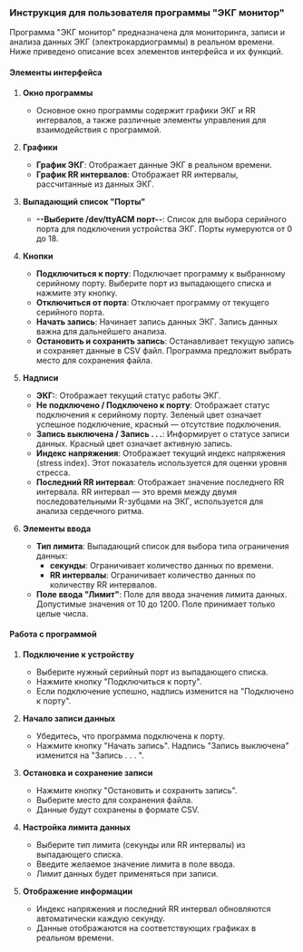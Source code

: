 ### Инструкция для пользователя программы "ЭКГ монитор"

Программа "ЭКГ монитор" предназначена для мониторинга, записи и анализа данных ЭКГ (электрокардиограммы) в реальном времени. Ниже приведено описание всех элементов интерфейса и их функций.

#### Элементы интерфейса

1. **Окно программы**
    - Основное окно программы содержит графики ЭКГ и RR интервалов, а также различные элементы управления для взаимодействия с программой.

2. **Графики**
    - **График ЭКГ**: Отображает данные ЭКГ в реальном времени.
    - **График RR интервалов**: Отображает RR интервалы, рассчитанные из данных ЭКГ.

3. **Выпадающий список "Порты"**
    - **--Выберите /dev/ttyACM порт--**: Список для выбора серийного порта для подключения устройства ЭКГ. Порты нумеруются от 0 до 18.

4. **Кнопки**
    - **Подключиться к порту**: Подключает программу к выбранному серийному порту. Выберите порт из выпадающего списка и нажмите эту кнопку.
    - **Отключиться от порта**: Отключает программу от текущего серийного порта.
    - **Начать запись**: Начинает запись данных ЭКГ. Запись данных важна для дальнейшего анализа.
    - **Остановить и сохранить запись**: Останавливает текущую запись и сохраняет данные в CSV файл. Программа предложит выбрать место для сохранения файла.

5. **Надписи**
    - **ЭКГ:**: Отображает текущий статус работы ЭКГ.
    - **Не подключено / Подключено к порту**: Отображает статус подключения к серийному порту. Зеленый цвет означает успешное подключение, красный — отсутствие подключения.
    - **Запись выключена / Запись . . .**: Информирует о статусе записи данных. Красный цвет означает активную запись.
    - **Индекс напряжения**: Отображает текущий индекс напряжения (stress index). Этот показатель используется для оценки уровня стресса.
    - **Последний RR интервал**: Отображает значение последнего RR интервала. RR интервал — это время между двумя последовательными R-зубцами на ЭКГ, используется для анализа сердечного ритма.

6. **Элементы ввода**
    - **Тип лимита**: Выпадающий список для выбора типа ограничения данных:
        - **секунды**: Ограничивает количество данных по времени.
        - **RR интервалы**: Ограничивает количество данных по количеству RR интервалов.
    - **Поле ввода "Лимит"**: Поле для ввода значения лимита данных. Допустимые значения от 10 до 1200. Поле принимает только целые числа.

#### Работа с программой

1. **Подключение к устройству**
    - Выберите нужный серийный порт из выпадающего списка.
    - Нажмите кнопку "Подключиться к порту".
    - Если подключение успешно, надпись изменится на "Подключено к порту".

2. **Начало записи данных**
    - Убедитесь, что программа подключена к порту.
    - Нажмите кнопку "Начать запись". Надпись "Запись выключена" изменится на "Запись . . . ".

3. **Остановка и сохранение записи**
    - Нажмите кнопку "Остановить и сохранить запись".
    - Выберите место для сохранения файла.
    - Данные будут сохранены в формате CSV.

4. **Настройка лимита данных**
    - Выберите тип лимита (секунды или RR интервалы) из выпадающего списка.
    - Введите желаемое значение лимита в поле ввода.
    - Лимит данных будет применяться при записи.

5. **Отображение информации**
    - Индекс напряжения и последний RR интервал обновляются автоматически каждую секунду.
    - Данные отображаются на соответствующих графиках в реальном времени.
